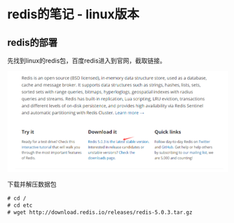 # redis的笔记 - linux版本

## redis的部署
先找到linux的redis包，百度redis进入到官网，截取链接。

![获取下载链接](https://github.com/ZhiZhao-Hong/Note/blob/master/redis/img/1.png)

下载并解压数据包
```
# cd /
# cd etc
# wget http://download.redis.io/releases/redis-5.0.3.tar.gz
```